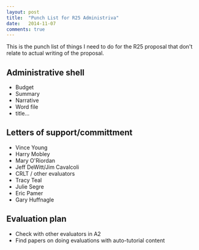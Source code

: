 ```yaml
---
layout: post
title:  "Punch List for R25 Administriva"
date:   2014-11-07
comments: true
---
```


This is the punch list of things I need to do for the R25 proposal that don't
relate to actual writing of the proposal.

## Administrative shell
  * Budget
  * Summary
  * Narrative
  * Word file
  * title...


## Letters of support/committment
  * Vince Young
  * Harry Mobley
  * Mary O'Riordan
  * Jeff DeWitt/Jim Cavalcoli
  * CRLT / other evaluators
  * Tracy Teal
  * Julie Segre
  * Eric Pamer
  * Gary Huffnagle


## Evaluation plan
  * Check with other evaluators in A2
  * Find papers on doing evaluations with auto-tutorial content
